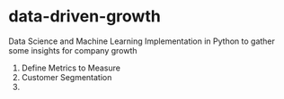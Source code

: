 # data-driven-growth
Data Science and Machine Learning Implementation in Python to gather some insights for company growth

1. Define Metrics to Measure
2. Customer Segmentation
3. 
